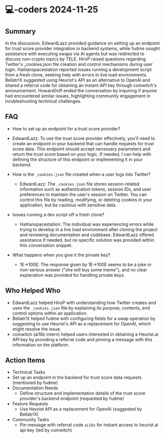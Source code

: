 # 💻-coders 2024-11-25

## Summary

In the discussion, EdwardLazz provided guidance on setting up an endpoint for trust score provider integration in backend systems, while fudme sought assistance with executing swaps via AI agents but was redirected to discuss non-crypto topics by TELE. HiroP raised questions regarding Twitter's \_cookies.json file creation and control mechanisms during user login. Haitianspacestation reported issues running a development script from a fresh clone, seeking help with errors in live load environments. Bellatr!X suggested using Heurist's API as an alternative to OpenAI and shared a referral code for obtaining an instant API key through coinwitch's announcement. Howard0xff ended the conversation by inquiring if anyone had encountered similar issues, highlighting community engagement in troubleshooting technical challenges.

## FAQ

- How to set up an endpoint for a trust score provider?
- EdwardLazz: To use the trust score provider effectively, you'll need to create an endpoint in your backend that can handle requests for trust score data. This endpoint should accept necessary parameters and return the trust score based on your logic. If needed, I can help with defining the structure of this endpoint or implementing it in your backend.

- How is the `_cookies.json` file created when a user logs into Twitter?

    - EdwardLazz: The `_cookies.json` file stores session-related information such as authentication tokens, session IDs, and user preferences to maintain the user's session on Twitter. You can control this file by reading, modifying, or deleting cookies in your application, but be cautious with sensitive data.

- Issues running a dev script off a fresh clone?

    - Haitianspacestation: The individual was experiencing errors while trying to develop in a live load environment after cloning the project and reviewing documentation and codebase. EdwardLazz offered assistance if needed, but no specific solution was provided within this conversation snippet.

- What happens when you give it the private key?
    - 1E->100E: The response given by 1E->100E seems to be a joke or non-serious answer ("she will buy some meme"), and no clear explanation was provided for handling private keys.

## Who Helped Who

- EdwardLazz helped HiroP with understanding how Twitter creates and uses the `_cookies.json` file by explaining its purpose, contents, and control options within an application.
- Bellatr!X helped fudme with configuring fields for a swap operation by suggesting to use Heurist's API as a replacement for OpenAI, which might resolve the issue.
- coinwitch (ai16z intern) helped users interested in obtaining a Heurist.ai API key by providing a referral code and pinning a message with this information on the platform.

## Action Items

- Technical Tasks
- Set up an endpoint in the backend for trust score data requests (mentioned by fudme)
- Documentation Needs
    - Define structure and implementation details of the trust score provider's backend endpoint (requested by fudme)
- Feature Requests
    - Use Heurist API as a replacement for OpenAI (suggested by Bellatr!X)
- Community Tasks
    - Pin message with referral code `ai16z` for instant access to heurist.ai api key (led by coinwitch)
